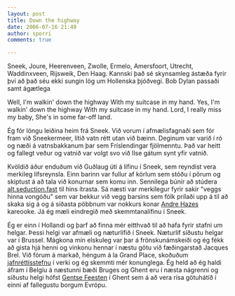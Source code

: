 ```yaml
---
layout: post
title: Down the highway
date: 2006-07-16 21:49
author: sporri
comments: true

---
```

Sneek, Joure, Heerenveen, Zwolle, Ermelo, Amersfoort, Utrecht, Waddinxveen, Rijsweik, Den Haag. Kannski það sé skynsamleg ástæða fyrir því að það séu ekki sungin lög um Hollenska þjóðvegi. Bob Dylan passaði samt ágætlega

Well, I'm walkin' down the highway
With my suitcase in my hand.
Yes, I'm walkin' down the highway
With my suitcase in my hand.
Lord, I really miss my baby,
She's in some far-off land.

Ég fór löngu leiðina heim frá Sneek. Við vorum í afmælisfagnaði sem fór fram við Sneekermeer, lítið vatn rétt utan við bæinn. Deginum var varið í ró og næði á vatnsbakkanum þar sem Fríslendingar fjölmenntu. Það var heitt og fallegt veður og vatnið var volgt svo við Ilse gátum synt yfir vatnið.

Kvöldið áður enduðum við Guðlaug úti á lífinu í Sneek, sem reyndist vera merkileg lífsreynsla. Einn barinn var fullur af körlum sem stóðu í pörum og skiptust á að tala við konurnar sem komu inn. Sennilega búnir að stúdera <a href="http://www.fastseduction.com/">alt.seduction.fast</a> til hins ítrasta. Sá næsti var merkilegur fyrir sakir "veggs hinna vongóðu" sem var bekkur við vegg barsins sem fólk prílaði upp á til að skaka sig á og á síðasta pöbbnum var nokkurs konar <a href="http://www.andrehazes.nl">Andre Hazes</a> kareooke. Já ég mæli eindregið með skemmtanalífinu í Sneek.

Ég er einn í Hollandi og þarf að finna mér eitthvað til að hafa fyrir stafni um helgar. Þessi helgi var afmæli og næturlífið í Sneek. Næturlíf síðustu helgar var í Brussel. Mágkona mín elskuleg var þar á frönskunámskeiði og ég fékk að gista hjá henni og vinkonu hennar í næstu götu við fæðingarstað Jacques Brel. Við fórum á markað, héngum á la Grand Place, skoðuðum <a HREF="http://en.wikipedia.org/wiki/Jeanneke_Pis">jafnréttisstefnu</a> í verki og ég skemmti mér konunglega. Ég held að ég haldi áfram í Belgíu á næstunni bæði Bruges og Ghent eru í næsta nágrenni og síðustu helgi hófst <a href="http://www.gentsefeesten.be/">Gentse Feesten</a> í Ghent sem á að vera risa götuhátíð í einni af fallegustu borgum Evrópu.

